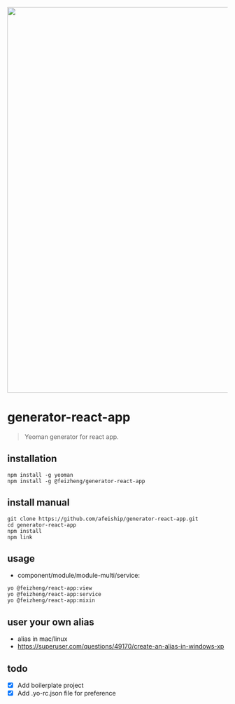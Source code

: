 <p align="center">
  <a href="https://github.com/afeiship/generator-react-app">
    <img width="880" src="http://ww3.sinaimg.cn/large/006tNc79gy1g5m6d2dfwvj31rb0egwmb.jpg">
  </a>
</p>

# generator-react-app
> Yeoman generator for react app.

## installation
```shell
npm install -g yeoman
npm install -g @feizheng/generator-react-app
```

## install manual
```shell
git clone https://github.com/afeiship/generator-react-app.git
cd generator-react-app
npm install
npm link
```

## usage
+ component/module/module-multi/service:
```shell
yo @feizheng/react-app:view
yo @feizheng/react-app:service
yo @feizheng/react-app:mixin
```

## user your own alias
+ alias in mac/linux
+ https://superuser.com/questions/49170/create-an-alias-in-windows-xp

## todo
- [x] Add boilerplate project
- [x] Add .yo-rc.json file for preference

